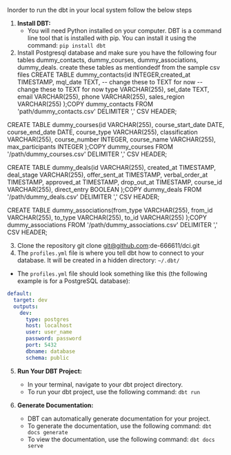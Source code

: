 Inorder to run the dbt in your local system follow the below steps

1. **Install DBT:**
   - You will need Python installed on your computer. DBT is a command line tool that is installed with pip. You can install it using the command: `pip install dbt`
2. Install Postgresql database and make sure you have the following four tables dummy_contacts, dummy_courses, dummy_associations, dummy_deals.
	create these tables as mentiondedf from the sample csv files
	CREATE TABLE dummy_contacts(id INTEGER,created_at TIMESTAMP,
 mql_date TEXT, -- change these to TEXT for now
    -- change these to TEXT for now
    type VARCHAR(255),
    sel_date TEXT, 
    email VARCHAR(255),
    phone VARCHAR(255),
    sales_region VARCHAR(255)
);COPY dummy_contacts
FROM 'path/dummy_contacts.csv'
DELIMITER ',' 
CSV HEADER;

CREATE TABLE dummy_courses(id VARCHAR(255),
    course_start_date DATE,
    course_end_date DATE,
    course_type VARCHAR(255),
    classification VARCHAR(255),
    course_number INTEGER,
    course_name VARCHAR(255),
    max_participants INTEGER
);COPY dummy_courses
FROM '/path/dummy_courses.csv'
DELIMITER ',' 
CSV HEADER;


CREATE TABLE dummy_deals(id VARCHAR(255),
    created_at TIMESTAMP,
    deal_stage VARCHAR(255),
    offer_sent_at TIMESTAMP,
    verbal_order_at TIMESTAMP,
    approved_at TIMESTAMP,
    drop_out_at TIMESTAMP,
    course_id VARCHAR(255),
    direct_entry BOOLEAN
);COPY dummy_deals
FROM '/path/dummy_deals.csv'
DELIMITER ',' 
CSV HEADER;


CREATE TABLE dummy_associations(from_type  VARCHAR(255),
    from_id VARCHAR(255),
    to_type  VARCHAR(255),
    to_id VARCHAR(255)
);COPY dummy_associations
FROM '/path/dummy_associations.csv'
DELIMITER ',' 
CSV HEADER;

3. Clone the repository 
	git clone  git@github.com:de-666611/dci.git
4.  The `profiles.yml` file is where you tell dbt how to connect to your database. It will be created in a hidden directory: `~/.dbt/`
   - The `profiles.yml` file should look something like this (the following example is for a PostgreSQL database):
   
   
```yaml
default:
  target: dev
  outputs:
    dev:
      type: postgres
      host: localhost
      user: user_name
      password: password
      port: 5432
      dbname: database
      schema: public

```
5. **Run Your DBT Project:**
   - In your terminal, navigate to your dbt project directory.
   - To run your dbt project, use the following command: `dbt run`

6. **Generate Documentation:**
   - DBT can automatically generate documentation for your project.
   - To generate the documentation, use the following command: `dbt docs generate`
   - To view the documentation, use the following command: `dbt docs serve`